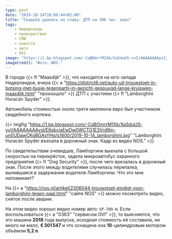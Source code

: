 ```yaml
---
type: post
date: "2019-10-14T18:09:44+02:00"
title: "Свадьба удалась на славу: ДТП на 300 тыс. евро"
tags:
    - Нидерланды
    - происшествия
    - СМИ
    - новости
    - авто
    - OVI
image: "https://1.bp.blogspot.com/-CqBOmrrM1Xk/XaSduUS-vvI/AAAAAAAAysI/E6sbcjaEwDw0WCTG1E3Vrd9in-un0UDawCKgBGAsYHg/s1600/2019-10-14_lamborghini.jpg"
imageCredit: "Фото: NOS."
---
```


В городе {{< fl "Maasdijk" >}}, что находится на юго-западе Нидерландов, вчера {{< a "https://district8.net/auto-uit-trouwstoet-in-botsing-met-busje-tegenpartij-in-gezicht-gespuugd-lange-kruisweg-maasdijk.html" "произошло" >}} ДТП с участием {{< fl "Lamborghini Huracán Spyder" >}}.

Автомобиль стоимостью около трети миллиона евро был участником свадебного кортежа.

<!--more-->

{{< imgfig "https://1.bp.blogspot.com/-CqBOmrrM1Xk/XaSduUS-vvI/AAAAAAAAysI/E6sbcjaEwDw0WCTG1E3Vrd9in-un0UDawCKgBGAsYHg/s1600/2019-10-14_lamborghini.jpg" "Lamborghini Huracán Spyder въехала в дорожный знак. Кадр из видео NOS." >}}

По свидетельствам очевидцев, Ламборгини выехала с большой скоростью на перекрёсток, задела микроавтобус охранного предприятия {{< fl "Dog Security" >}}, после чего врезалась в дорожный знак. После этого между водителями случилась перепалка, вылившаяся в задержание водителя Ламборгини. Что это мне напоминает?

На {{< a "https://nos.nl/artikel/2306044-trouwstoet-eindigt-voor-lamborghini-tegen-paal.html" "сайте NOS" >}} можно посмотреть видео, снятое после аварии.

На этом видео хорошо видно номер авто: `SP-789-H`. Если воспользоваться {{< a "0363" "сервисом OVI" >}}, то выясняется, что это машина **2018** года выпуска, исходная стоимость её составила, ни много ни мало, **€ 301 547** и что оснащена она **10**-цилиндровым мотором объёмом **5,2 л**.